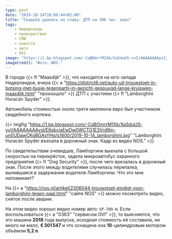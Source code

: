 ```yaml
---
type: post
date: "2019-10-14T18:09:44+02:00"
title: "Свадьба удалась на славу: ДТП на 300 тыс. евро"
tags:
    - Нидерланды
    - происшествия
    - СМИ
    - новости
    - авто
    - OVI
image: "https://1.bp.blogspot.com/-CqBOmrrM1Xk/XaSduUS-vvI/AAAAAAAAysI/E6sbcjaEwDw0WCTG1E3Vrd9in-un0UDawCKgBGAsYHg/s1600/2019-10-14_lamborghini.jpg"
imageCredit: "Фото: NOS."
---
```


В городе {{< fl "Maasdijk" >}}, что находится на юго-западе Нидерландов, вчера {{< a "https://district8.net/auto-uit-trouwstoet-in-botsing-met-busje-tegenpartij-in-gezicht-gespuugd-lange-kruisweg-maasdijk.html" "произошло" >}} ДТП с участием {{< fl "Lamborghini Huracán Spyder" >}}.

Автомобиль стоимостью около трети миллиона евро был участником свадебного кортежа.

<!--more-->

{{< imgfig "https://1.bp.blogspot.com/-CqBOmrrM1Xk/XaSduUS-vvI/AAAAAAAAysI/E6sbcjaEwDw0WCTG1E3Vrd9in-un0UDawCKgBGAsYHg/s1600/2019-10-14_lamborghini.jpg" "Lamborghini Huracán Spyder въехала в дорожный знак. Кадр из видео NOS." >}}

По свидетельствам очевидцев, Ламборгини выехала с большой скоростью на перекрёсток, задела микроавтобус охранного предприятия {{< fl "Dog Security" >}}, после чего врезалась в дорожный знак. После этого между водителями случилась перепалка, вылившаяся в задержание водителя Ламборгини. Что это мне напоминает?

На {{< a "https://nos.nl/artikel/2306044-trouwstoet-eindigt-voor-lamborghini-tegen-paal.html" "сайте NOS" >}} можно посмотреть видео, снятое после аварии.

На этом видео хорошо видно номер авто: `SP-789-H`. Если воспользоваться {{< a "0363" "сервисом OVI" >}}, то выясняется, что это машина **2018** года выпуска, исходная стоимость её составила, ни много ни мало, **€ 301 547** и что оснащена она **10**-цилиндровым мотором объёмом **5,2 л**.